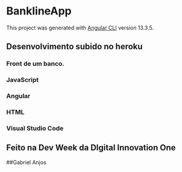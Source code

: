 # BanklineApp

This project was generated with [Angular CLI](https://github.com/angular/angular-cli) version 13.3.5.

## Desenvolvimento subido no heroku
### Front de um banco.
### JavaScript
### Angular
### HTML
### Visual Studio Code
###

## Feito na Dev Week da DIgital Innovation One 

##Gabriel Anjos
